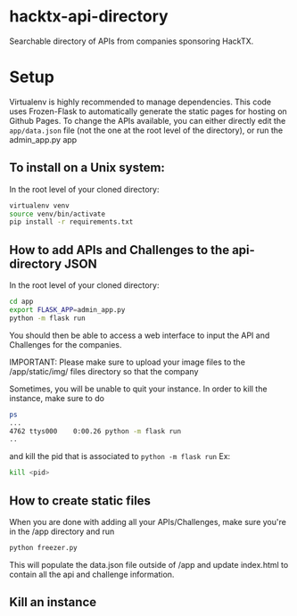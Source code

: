 # hacktx-api-directory
Searchable directory of APIs from companies sponsoring HackTX.

# Setup
Virtualenv is highly recommended to manage dependencies. This code uses Frozen-Flask to automatically generate the static pages for hosting on Github Pages. To change the APIs available, you can either directly edit the ```app/data.json``` file (not the one at the root level of the directory), or run the admin_app.py app

## To install on a Unix system:
In the root level of your cloned directory:
```bash
virtualenv venv
source venv/bin/activate
pip install -r requirements.txt
```

## How to add APIs and Challenges to the api-directory JSON
In the root level of your cloned directory:
```bash
cd app
export FLASK_APP=admin_app.py
python -m flask run
```
You should then be able to access a web interface to input the API and Challenges for the companies.

IMPORTANT: Please make sure to upload your image files to the /app/static/img/ files directory so that the company

Sometimes, you will be unable to quit your instance. In order to kill the instance, make sure to do
```bash
ps
...
4762 ttys000    0:00.26 python -m flask run
..
```
and kill the pid that is associated to ```python -m flask run```
Ex:
```bash
kill <pid>
```

## How to create static files
When you are done with adding all your APIs/Challenges, make sure you're in the /app directory and run
```bash
python freezer.py
```
This will populate the data.json file outside of /app and update index.html to contain all the api and challenge information.

## Kill an instance
